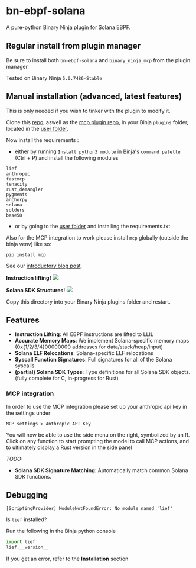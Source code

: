# bn-ebpf-solana

A pure-python Binary Ninja plugin for Solana EBPF.

## Regular install from plugin manager

Be sure to install both `bn-ebpf-solana` and `binary_ninja_mcp` from the plugin manager

Tested on Binary Ninja `5.0.7486-Stable`

## Manual installation (advanced, latest features)

This is only needed if you wish to tinker with the plugin to modify it.

Clone this [repo](https://github.com/otter-sec/bn-ebpf-solana), aswell as the [mcp plugin repo](https://github.com/fosdickio/binary_ninja_mcp), in your Binja `plugins` folder, located in the [user folder](https://docs.binary.ninja/guide/index.html#user-folder).

Now install the requirements :
- either by running `Install python3 module` in Binja's `command palette` (Ctrl + P) and install the following modules

```
lief
anthropic
fastmcp
tenacity
rust_demangler  
pygments  
anchorpy  
solana  
solders
base58
```

- or by going to the [user folder](https://docs.binary.ninja/guide/index.html#user-folder) and installing the requirements.txt

Also for the MCP integration to work please install `mcp` globally (outside the binja venv) like so:

```
pip install mcp
```


See our [introductory blog post](https://osec.io/blog/tutorials/2022-08-27-reverse-engineering-solana/).

**Instruction lifting!**
![](https://github.com/otter-sec/bn-ebpf-solana/blob/master/assets/lift.png?raw=true)

**Solana SDK Structures!**
![](https://github.com/otter-sec/bn-ebpf-solana/blob/master/assets/struct.png?raw=true)

Copy this directory into your Binary Ninja plugins folder and restart.

## Features

- **Instruction Lifting**: All EBPF instructions are lifted to LLIL
- **Accurate Memory Maps**: We implement Solana-specific memory maps (0x{1/2/3/4}00000000 addresses for data/stack/heap/input)
- **Solana ELF Relocations**: Solana-specific ELF relocations
- **Syscall Function Signatures**: Full signatures for all of the Solana syscalls
- **(partial) Solana SDK Types**: Type definitions for all Solana SDK objects. (fully complete for C, in-progress for Rust)

### MCP integration

In order to use the MCP integration please set up your anthropic api key in the settings under

```
MCP settings > Anthropic API Key
```

You will now be able to use the side menu on the right, symbolized by an R. 
Click on any function to start prompting the model to call MCP actions, and to ultimately display a Rust version in the side panel

_TODO:_

- **Solana SDK Signature Matching**: Automatically match common Solana SDK functions.

## Debugging

```
[ScriptingProvider] ModuleNotFoundError: No module named 'lief'
```

Is `lief` installed?

Run the following in the Binja python console

```python
import lief
lief.__version__
```

If you get an error, refer to the **Installation** section
